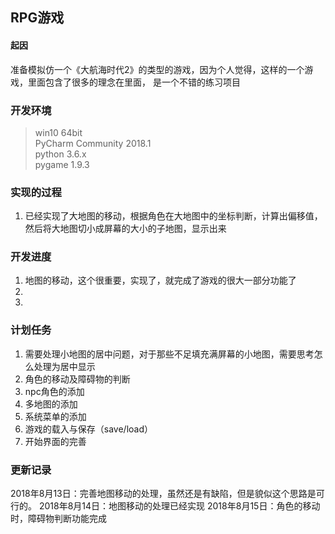 ## RPG游戏

#### 起因
准备模拟仿一个《大航海时代2》的类型的游戏，因为个人觉得，这样的一个游戏，里面包含了很多的理念在里面，
是一个不错的练习项目


### 开发环境
> win10 64bit <br>
> PyCharm Community 2018.1<br>
> python 3.6.x <br>
> pygame 1.9.3 <br>

### 实现的过程
1. 已经实现了大地图的移动，根据角色在大地图中的坐标判断，计算出偏移值，
然后将大地图切小成屏幕的大小的子地图，显示出来


### 开发进度
1. 地图的移动，这个很重要，实现了，就完成了游戏的很大一部分功能了
2. 
3.

### 计划任务
1. 需要处理小地图的居中问题，对于那些不足填充满屏幕的小地图，需要思考怎么处理为居中显示
2. 角色的移动及障碍物的判断
3. npc角色的添加
4. 多地图的添加
5. 系统菜单的添加
6. 游戏的载入与保存（save/load）
7. 开始界面的完善

### 更新记录
2018年8月13日：完善地图移动的处理，虽然还是有缺陷，但是貌似这个思路是可行的。
2018年8月14日：地图移动的处理已经实现
2018年8月15日：角色的移动时，障碍物判断功能完成